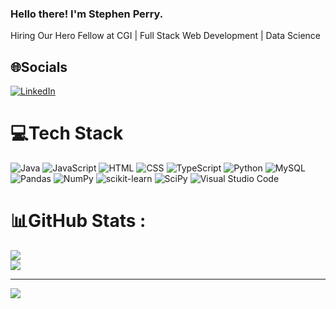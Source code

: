 ### Hello there!  I'm Stephen Perry.

Hiring Our Hero Fellow at CGI | Full Stack Web Development | Data Science


## 🌐Socials
[![LinkedIn](https://img.shields.io/badge/LinkedIn-%230077B5.svg?logo=linkedin&logoColor=white)](https://linkedin.com/in/stephen-c-perry) 

# 💻Tech Stack
![Java](https://img.shields.io/badge/Java-%23ED8B00.svg?logo=openjdk&logoColor=white) ![JavaScript](https://img.shields.io/badge/JavaScript-F7DF1E?logo=javascript&logoColor=000) ![HTML](https://img.shields.io/badge/HTML-%23E34F26.svg?logo=html5&logoColor=white) ![CSS](https://img.shields.io/badge/CSS-1572B6?logo=css3&logoColor=fff) ![TypeScript](https://img.shields.io/badge/TypeScript-3178C6?logo=typescript&logoColor=fff) ![Python](https://img.shields.io/badge/python-3670A0?style=flat&logo=python&logoColor=ffdd54) ![MySQL](https://img.shields.io/badge/mysql-%2300f.svg?style=flat&logo=mysql&logoColor=white) ![Pandas](https://img.shields.io/badge/pandas-%23150458.svg?style=flat&logo=pandas&logoColor=white) ![NumPy](https://img.shields.io/badge/numpy-%23013243.svg?style=flat&logo=numpy&logoColor=white) ![scikit-learn](https://img.shields.io/badge/scikit--learn-%23F7931E.svg?style=flat&logo=scikit-learn&logoColor=white) ![SciPy](https://img.shields.io/badge/SciPy-%230C55A5.svg?style=flat&logo=scipy&logoColor=%white) ![Visual Studio Code](https://img.shields.io/badge/Visual%20Studio%20Code-0078d7.svg?logo=visual-studio-code&logoColor=white)
# 📊GitHub Stats :

![](https://github-readme-streak-stats.herokuapp.com/?user=stephen-c-perry&theme=gotham&hide_border=true)<br/>
![](https://github-readme-stats.vercel.app/api/top-langs/?username=stephen-c-perry&theme=gotham&hide_border=true&include_all_commits=false&count_private=true&layout=compact)

---
[![](https://visitcount.itsvg.in/api?id=stephen-c-perry&icon=0&color=0)](https://visitcount.itsvg.in)
